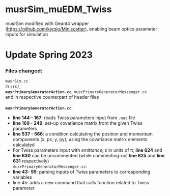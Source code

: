 # musrSim_muEDM_Twiss
musrSim modified with Geant4 wrapper (https://github.com/kyrsjo/Miniscatter), enabling beam optics parameter inputs for simulation

# Update Spring 2023
### Files changed: 
`musrSim.cc`\
in `src/`,\
**`musrPrimaryGeneratorAction.cc`**, `musrPrimaryGeneratorMessenger.cc`\
and in respective counterpart of header files \
\
**`musrPrimaryGeneratorAction.cc`**:
- **line 144 - 167**: reads Twiss parameters input from `.mac` file
- **line 169 - 249**: set-up covariance matrix from the given Twiss parameters
- **line 537 - 566**: a condition calculating the position and momentum components (x, px, y, py), using the covariance matrix elements calculated
- For Twiss parameters input with <em>emittance, &epsilon;</em> in units of &pi;, **line 624** and **line 630** can be uncommented (while commenting-out **line 625** and **line 631** respectively)
\
`musrPrimaryGeneratorMessenger.cc`:
- **line 43- 59**: parsing inputs of Twiss parameters to corresponding variables
- line 45: adds a new command that calls function related to Twiss parameter
